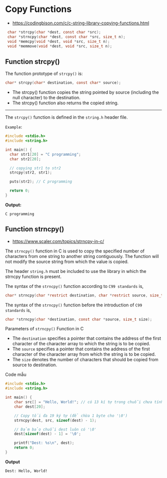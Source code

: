 # Copy Functions
- https://codingbison.com/c/c-string-library-copying-functions.html
  
~~~c
 char *strcpy(char *dest, const char *src);
 char *strncpy(char *dest, const char *src, size_t n);
 void *memcpy(void *dest, void *src, size_t n); 
 void *memmove(void *dest, void *src, size_t n); 
~~~

## Function strcpy()
The function prototype of `strcpy()` is:
~~~c
char* strcpy(char* destination, const char* source);
~~~
- The strcpy() function copies the string pointed by source (including the null character) to the destination.
- The strcpy() function also returns the copied string.

---
The `strcpy()` function is defined in the `string.h` header file.

`Example`:
~~~c
#include <stdio.h>
#include <string.h>

int main() {
  char str1[20] = "C programming";
  char str2[20];

  // copying str1 to str2
  strcpy(str2, str1);

  puts(str2); // C programming

  return 0;
}
~~~
**Output:**
~~~
C programming
~~~

## Function strncpy()
- https://www.scaler.com/topics/strncpy-in-c/
  
The `strncpy()` function in C is used to copy the specified number of characters from one string to another string contiguously. The function will not modify the source string from which the value is copied.

The header `string.h` must be included to use the library in which the strncpy function is present.

The syntax of the `strncpy()` function according to `C99 standards` is,
~~~c
char* strncpy(char *restrict destination, char *restrict source, size_t size);
~~~

The syntax of the `strncpy()` function before the introduction of `C99 standards` is,
~~~c
char *strncpy(char *destination, const char *source, size_t size);
~~~

Parameters of `strncpy()` Function in C
- The `destination` specifies a pointer that contains the address of the first character of the character array to which the string is to be copied.
- The `source` specifies a pointer that contains the address of the first character of the character array from which the string is to be copied.
- The `size` denotes the number of characters that should be copied from source to destination.

Code mẫu
~~~c
#include <stdio.h>
#include <string.h>

int main() {
    char src[] = "Hello, World!"; // có 13 kí tự trong chuỗi chưa tính \0
    char dest[20];

    // Copy tối đa 19 ký tự (để chừa 1 byte cho '\0')
    strncpy(dest, src, sizeof(dest) - 1);

    // Đảm bảo chuỗi dest luôn có '\0'
    dest[sizeof(dest) - 1] = '\0';

    printf("Dest: %s\n", dest);
    return 0;
}
~~~
**Output**
~~~
Dest: Hello, World!
~~~
